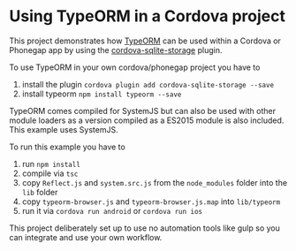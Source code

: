 # Using TypeORM in a Cordova project
This project demonstrates how [TypeORM](https://github.com/typeorm/typeorm) can be used within a Cordova or Phonegap app by using the [cordova-sqlite-storage](https://github.com/litehelpers/Cordova-sqlite-storage) plugin.

To use TypeORM in your own cordova/phonegap project you have to
1. install the plugin `cordova plugin add cordova-sqlite-storage --save`
2. install typeorm `npm install typeorm --save`

TypeORM comes compiled for SystemJS but can also be used with other module loaders as a version compiled as a ES2015 module is also included.
This example uses SystemJS.

To run this example you have to
1. run `npm install`
2. compile via `tsc`
3. copy `Reflect.js` and `system.src.js` from the `node_modules` folder into the `lib` folder
4. copy `typeorm-browser.js` and `typeorm-browser.js.map` into `lib/typeorm`
5. run it via `cordova run android` or `cordova run ios`

This project deliberately set up to use no automation tools like gulp so you can integrate and use your own workflow.
